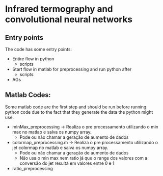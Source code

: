 # Infrared termography and convolutional neural networks


## Entry points
The code has some entry points:

- Entire flow in python
    - scripts 
- Start flow in matlab for preprocessing and run python after
    - scripts 
- AGs


## Matlab Codes:
Some matlab code are the first step and should be run before running python code due to the fact that they generate the data the python might use.

- minMax_preprocessing -> Realiza o pre processamento utilizando o min max no matlab e salva os numpy array. 
    - Pode ou não chamar a geração de aumento de dados
- colormap_preprocessing.m -> Realiza o pre processamento utilizando o jet colormap  no matlab e salva os numpy array. 
    - Pode ou não chamar a geração de aumento de dados
    - Não usa o min max nem ratio já que o range dos valores com a conversão do jet resulta em valores entre 0 e 1
- ratio_preprocessing
